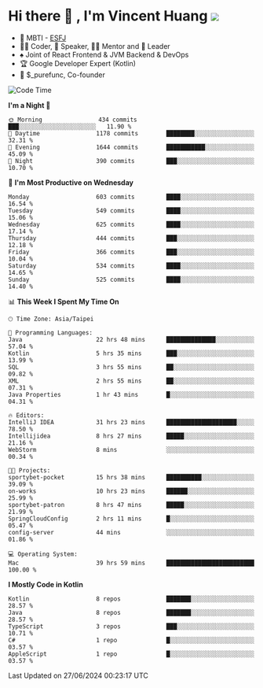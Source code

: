 # Hi there 👋 , I'm Vincent Huang ![](https://komarev.com/ghpvc/?username=Jian-Min-Huang)
- 👀 MBTI - [ESFJ](https://www.16personalities.com/esfj-personality)
- 👨‍💻 Coder, 🎤 Speaker, 👨‍🏫 Mentor and 🚀 Leader
- ♠️ Joint of React Frontend & JVM Backend & DevOps
- 🏆 Google Developer Expert (Kotlin)
- 💼 $_purefunc, Co-founder

<!--START_SECTION:waka-->
![Code Time](http://img.shields.io/badge/Code%20Time-3%2C965%20hrs%2035%20mins-blue)

**I'm a Night 🦉** 

```text
🌞 Morning                434 commits         ███░░░░░░░░░░░░░░░░░░░░░░   11.90 % 
🌆 Daytime                1178 commits        ████████░░░░░░░░░░░░░░░░░   32.31 % 
🌃 Evening                1644 commits        ███████████░░░░░░░░░░░░░░   45.09 % 
🌙 Night                  390 commits         ███░░░░░░░░░░░░░░░░░░░░░░   10.70 % 
```
📅 **I'm Most Productive on Wednesday** 

```text
Monday                   603 commits         ████░░░░░░░░░░░░░░░░░░░░░   16.54 % 
Tuesday                  549 commits         ████░░░░░░░░░░░░░░░░░░░░░   15.06 % 
Wednesday                625 commits         ████░░░░░░░░░░░░░░░░░░░░░   17.14 % 
Thursday                 444 commits         ███░░░░░░░░░░░░░░░░░░░░░░   12.18 % 
Friday                   366 commits         ███░░░░░░░░░░░░░░░░░░░░░░   10.04 % 
Saturday                 534 commits         ████░░░░░░░░░░░░░░░░░░░░░   14.65 % 
Sunday                   525 commits         ████░░░░░░░░░░░░░░░░░░░░░   14.40 % 
```


📊 **This Week I Spent My Time On** 

```text
🕑︎ Time Zone: Asia/Taipei

💬 Programming Languages: 
Java                     22 hrs 48 mins      ██████████████░░░░░░░░░░░   57.04 % 
Kotlin                   5 hrs 35 mins       ███░░░░░░░░░░░░░░░░░░░░░░   13.99 % 
SQL                      3 hrs 55 mins       ██░░░░░░░░░░░░░░░░░░░░░░░   09.82 % 
XML                      2 hrs 55 mins       ██░░░░░░░░░░░░░░░░░░░░░░░   07.31 % 
Java Properties          1 hr 43 mins        █░░░░░░░░░░░░░░░░░░░░░░░░   04.31 % 

🔥 Editors: 
IntelliJ IDEA            31 hrs 23 mins      ████████████████████░░░░░   78.50 % 
Intellijidea             8 hrs 27 mins       █████░░░░░░░░░░░░░░░░░░░░   21.16 % 
WebStorm                 8 mins              ░░░░░░░░░░░░░░░░░░░░░░░░░   00.34 % 

🐱‍💻 Projects: 
sportybet-pocket         15 hrs 38 mins      ██████████░░░░░░░░░░░░░░░   39.09 % 
on-works                 10 hrs 23 mins      ██████░░░░░░░░░░░░░░░░░░░   25.99 % 
sportybet-patron         8 hrs 47 mins       █████░░░░░░░░░░░░░░░░░░░░   21.99 % 
SpringCloudConfig        2 hrs 11 mins       █░░░░░░░░░░░░░░░░░░░░░░░░   05.47 % 
config-server            44 mins             ░░░░░░░░░░░░░░░░░░░░░░░░░   01.86 % 

💻 Operating System: 
Mac                      39 hrs 59 mins      █████████████████████████   100.00 % 
```

**I Mostly Code in Kotlin** 

```text
Kotlin                   8 repos             ███████░░░░░░░░░░░░░░░░░░   28.57 % 
Java                     8 repos             ███████░░░░░░░░░░░░░░░░░░   28.57 % 
TypeScript               3 repos             ███░░░░░░░░░░░░░░░░░░░░░░   10.71 % 
C#                       1 repo              █░░░░░░░░░░░░░░░░░░░░░░░░   03.57 % 
AppleScript              1 repo              █░░░░░░░░░░░░░░░░░░░░░░░░   03.57 % 
```




 Last Updated on 27/06/2024 00:23:17 UTC
<!--END_SECTION:waka-->
